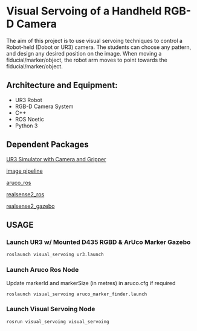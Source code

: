 # Visual Servoing of a Handheld RGB-D Camera

The aim of this project is to use visual servoing techniques to control a Robot-held (Dobot or UR3) camera. 
The students can choose any pattern, and design any desired position on the image. 
When moving a fiducial/marker/object, the robot arm moves to point towards the fiducial/marker/object.

## Architecture and Equipment:
- UR3 Robot
- RGB-D Camera System
- C++
- ROS Noetic
- Python 3

## Dependent Packages
[UR3 Simulator with Camera and Gripper](https://github.com/sheepskins/sandc_simulation)

[image pipeline](https://github.com/ros-perception/image_pipeline)

[aruco_ros](https://github.com/pal-robotics/aruco_ros)

[realsense2_ros](https://github.com/IntelRealSense/realsense-ros/tree/ros1-legacy)

[realsense2_gazebo](https://github.com/pal-robotics/realsense_gazebo_plugin/tree/melodic-devel)

## USAGE
### Launch UR3 w/ Mounted D435 RGBD & ArUco Marker Gazebo
```
roslaunch visual_servoing ur3.launch
```
### Launch Aruco Ros Node

Update markerId and markerSize (in metres) in aruco.cfg if required

```
roslaunch visual_servoing aruco_marker_finder.launch
```

### Launch Visual Servoing Node
```
rosrun visual_servoing visual_servoing
```
